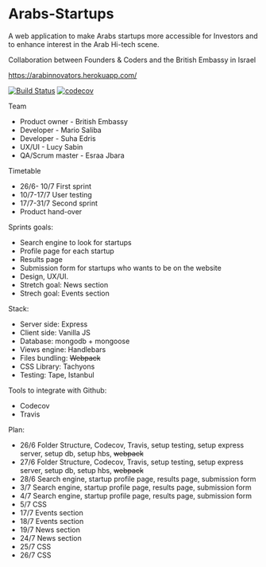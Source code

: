 # Arabs-Startups
A web application to make Arabs startups more accessible for Investors and to enhance interest in the Arab Hi-tech scene.

Collaboration between Founders & Coders and the British Embassy in Israel

https://arabinnovators.herokuapp.com/

[![Build Status](https://travis-ci.org/UKITH/Arabs-Startups.svg?branch=master)](https://travis-ci.org/UKITH/Arabs-Startups)
[![codecov](https://codecov.io/gh/UKITH/Arabs-Startups/branch/master/graph/badge.svg)](https://codecov.io/gh/UKITH/Arabs-Startups)


Team
* Product owner - British Embassy
* Developer - Mario Saliba
* Developer - Suha Edris
* UX/UI - Lucy Sabin
* QA/Scrum master - Esraa Jbara

Timetable
* 26/6- 10/7 First sprint
* 10/7-17/7 User testing
* 17/7-31/7 Second sprint
* Product hand-over

Sprints goals:
* Search engine to look for startups
* Profile page for each startup
* Results page
* Submission form for startups who wants to be on the website
* Design, UX/UI.
* Stretch goal: News section
* Strech goal: Events section

Stack:
* Server side: Express
* Client side: Vanilla JS
* Database: mongodb + mongoose
* Views engine: Handlebars
* Files bundling: ~~Webpack~~
* CSS Library: Tachyons
* Testing: Tape, Istanbul

Tools to integrate with Github:
* Codecov
* Travis

Plan:
* 26/6 Folder Structure, Codecov, Travis, setup testing, setup express server, setup db, setup hbs, ~~webpack~~
* 27/6 Folder Structure, Codecov, Travis, setup testing, setup express server, setup db, setup hbs, ~~webpack~~
* 28/6 Search engine,  startup profile page, results page, submission form
* 3/7 Search engine,  startup profile page, results page, submission form
* 4/7 Search engine,  startup profile page, results page, submission form
* 5/7 CSS
* 17/7 Events section
* 18/7 Events section
* 19/7 News section
* 24/7 News section
* 25/7 CSS
* 26/7 CSS
